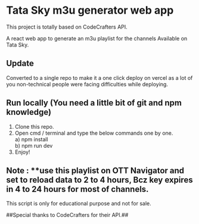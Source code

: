 # Tata Sky m3u generator web app
This project is totally based on CodeCrafters API.

A react web app to generate an m3u playlist for the channels Available on Tata Sky.

## Update
Converted to a single repo to make it a one click deploy on vercel as a lot of you non-technical people were facing difficulties while deploying.

## Run locally (You need a little bit of git and npm knowledge)
1) Clone this repo.
2) Open cmd / terminal and type the below commands one by one.<br>
a) npm install<br>
b) npm run dev
3) Enjoy!

## Note : **use this playlist on OTT Navigator and set to reload data to 2 to 4 hours, Bcz key expires in 4 to 24 hours for most of channels.           

This script is only for educational purpose and not for sale. 

##Special thanks to CodeCrafters for their API.##

